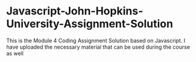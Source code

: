 # Javascript-John-Hopkins-University-Assignment-Solution
This is the Module 4 Coding Assignment Solution based on Javascript. I have uploaded the necessary material that can be used during the course as well
